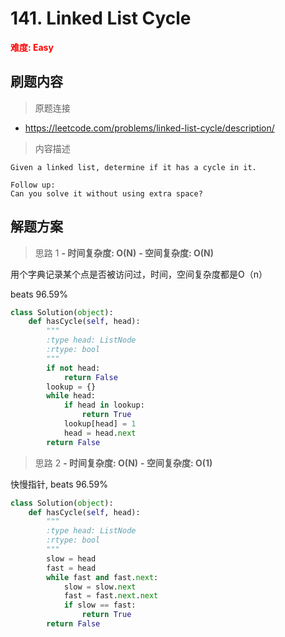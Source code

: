 # 141. Linked List Cycle

**<font color=red>难度: Easy</font>**

## 刷题内容

> 原题连接

* https://leetcode.com/problems/linked-list-cycle/description/

> 内容描述

```
Given a linked list, determine if it has a cycle in it.

Follow up:
Can you solve it without using extra space?
```

## 解题方案

> 思路 1
****- 时间复杂度: O(N)**** ****- 空间复杂度: O(N)****


用个字典记录某个点是否被访问过，时间，空间复杂度都是O（n）

beats 96.59%

```python
class Solution(object):
    def hasCycle(self, head):
        """
        :type head: ListNode
        :rtype: bool
        """
        if not head: 
            return False
        lookup = {}
        while head:
            if head in lookup:
                return True
            lookup[head] = 1
            head = head.next
        return False
```

> 思路 2
****- 时间复杂度: O(N)**** ****- 空间复杂度: O(1)****


快慢指针, beats 96.59%

```python
class Solution(object):
    def hasCycle(self, head):
        """
        :type head: ListNode
        :rtype: bool
        """
        slow = head
        fast = head
        while fast and fast.next:
            slow = slow.next
            fast = fast.next.next
            if slow == fast:
                return True
        return False
```



